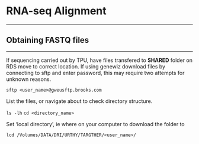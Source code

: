 # RNA-seq Alignment
---

## Obtaining FASTQ files
---

If sequencing carried out by TPU, have files transfered to **SHARED** folder on RDS move to correct location.
If using genewiz download files by connecting to sftp and enter password, this may require two attempts for unknown reasons.

`sftp <user_name>@gweusftp.brooks.com`

List the files, or navigate about to check directory structure.

`ls -lh`
`cd <directory_name>`

Set ‘local directory’, ie where on your computer to download the folder to

`lcd /Volumes/DATA/DRI/URTHY/TARGTHER/<user_name>/`







